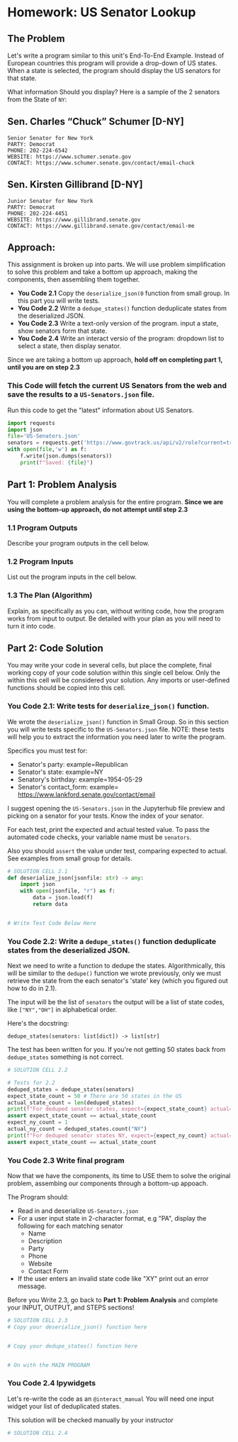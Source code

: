 # Homework: US Senator Lookup

## The Problem

Let's write a program similar to this unit's End-To-End Example. Instead of European countries this program will provide a drop-down of US states. When a state is selected, the program should display the US senators for that state.

What information Should you display? Here is a sample of the 2 senators from the State of `NY`:

## Sen. Charles “Chuck” Schumer [D-NY]

    Senior Senator for New York
    PARTY: Democrat
    PHONE: 202-224-6542
    WEBSITE: https://www.schumer.senate.gov
    CONTACT: https://www.schumer.senate.gov/contact/email-chuck
    
 ## Sen. Kirsten Gillibrand [D-NY]

    Junior Senator for New York
    PARTY: Democrat
    PHONE: 202-224-4451
    WEBSITE: https://www.gillibrand.senate.gov
    CONTACT: https://www.gillibrand.senate.gov/contact/email-me


## Approach:

This assignment is broken up into parts. We will use problem simplification to solve this problem and take a bottom up approach, making the components, then assembling them together.

- **You Code 2.1** Copy the `deserialize_json(0` function from small group. In this part you will write tests.
- **You Code 2.2** Write a `dedupe_states()` function deduplicate states from the deserialized JSON. 
- **You Code 2.3** Write a text-only version of the program. input a state, show senators form that state.
- **You Code 2.4** Write an interact versio of the program: dropdown list to select a state, then display senator. 

Since we are taking a bottom up approach, **hold off on completing part 1, until you are on step 2.3**

### This Code will fetch the current US Senators from the web and save the results to a `US-Senators.json` file.

Run this code to get the "latest" information about US Senators.


```python
import requests
import json 
file='US-Senators.json'
senators = requests.get('https://www.govtrack.us/api/v2/role?current=true&role_type=senator').json()['objects']
with open(file,'w') as f:
    f.write(json.dumps(senators))
    print(f"Saved: {file}")
```

## Part 1: Problem Analysis

You will complete a problem analysis for the entire program. **Since we are using the bottom-up approach, do not attempt until step 2.3**


### 1.1 Program Outputs

Describe your program outputs in the cell below. 




### 1.2 Program Inputs

List out the program inputs in the cell below.




### 1.3 The Plan (Algorithm)

Explain, as specifically as you can, without writing code, how the program works from input to output. Be detailed with your plan as you will need to turn it into code. 




## Part 2: Code Solution

You may write your code in several cells, but place the complete, final working copy of your code solution within this single cell below. Only the within this cell will be considered your solution. Any imports or user-defined functions should be copied into this cell. 

### You Code 2.1: Write tests for `deserialize_json()` function.

We wrote the `deserialize_json()` function in Small Group. So in this section you will write tests specific to the `US-Senators.json` file. NOTE: these tests will help you to extract the information you need later to write the program.

Specifics you must test for:

- Senator's party: example=Republican
- Senator's state: example=NY
- Senatory's birthday: example=1954-05-29
- Senator's contact_form: example= https://www.lankford.senate.gov/contact/email

I suggest opening the `US-Senators.json` in the Jupyterhub file preview and picking on a senator for your tests. Know the index of your senator. 

For each test, print the expected and actual tested value. To pass the automated code checks, your variable name must be `senators`.


Also you should `assert` the value under test, comparing expected to actual. See examples from small group for details.



```python
# SOLUTION CELL 2.1
def deserialize_json(jsonfile: str) -> any:
    import json
    with open(jsonfile, "r") as f:
        data = json.load(f)
        return data


# Write Test Code Below Here

```

### You Code 2.2: Write a `dedupe_states()` function deduplicate states from the deserialized JSON. 

Next we need to write a function to dedupe the states. Algorithmically, this will be similar to the `dedupe()` function we wrote previously, only we must retrieve the state from the each senator's 'state' key (which you figured out how to do in 2.1).

The input will be the list of `senators` the output will be a list of state codes, like `["NY","OH"]` in alphabetical order.

Here's the docstring:  

`dedupe_states(senators: list[dict]) -> list[str]`


The test has been written for you. If you're not getting 50 states back from `dedupe_states` something is not correct. 


```python
# SOLUTION CELL 2.2


```


```python
# Tests for 2.2
deduped_states = dedupe_states(senators)
expect_state_count = 50 # There are 50 states in the US
actual_state_count = len(deduped_states)
print(f"For deduped senator states, expect={expect_state_count} actual={actual_state_count}")
assert expect_state_count == actual_state_count
expect_ny_count = 1
actual_ny_count = deduped_states.count("NY")
print(f"For deduped senator states NY, expect={expect_ny_count} actual={actual_ny_count}")
assert expect_state_count == actual_state_count
```

### You Code 2.3 Write final program

Now that we have the components, its time to USE them to solve the original problem, assembing our components through a bottom-up appoach.

The Program should:

 - Read in and deserialize `US-Senators.json`
 - For a user input state in 2-character format, e.g "PA", display the following for each matching senator 
   - Name
   - Description
   - Party
   - Phone
   - Website
   - Contact Form
 - If the user enters an invalid state code like "XY" print out an error message.

Before you Write 2.3, go back to **Part 1: Problem Analysis** and complete your INPUT, OUTPUT, and STEPS sections!


```python
# SOLUTION CELL 2.3
# Copy your deserialize_json() function here


# Copy your dedupe_states() function here


# On with the MAIN PROGRAM


```

### You Code 2.4 Ipywidgets

Let's re-write the code as an `@interact_manual` You will need one input widget your list of deduplicated states. 

This solution will be checked manually by your instructor


```python
# SOLUTION CELL 2.4


```
